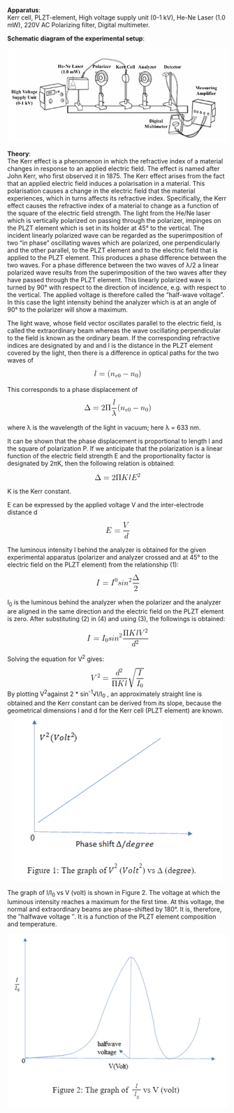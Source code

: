 **Apparatus**:  
Kerr cell, PLZT-element, High voltage supply unit (0-1 kV), He-Ne Laser (1.0 mW), 220V
AC Polarizing filter, Digital multimeter.

**Schematic diagram of the experimental setup**:

<center>
<img src="images/schematic.png" width="600" ></img>
</center>

**Theory**:  
The Kerr effect is a phenomenon in which the refractive index of a material changes in response to an applied electric field. The effect is named after John Kerr, who first observed it in 1875. The Kerr effect arises from the fact that an applied electric field induces a polarisation in a material. This polarisation causes a change in the electric field that the material experiences, which in turns affects its refractive index. Specifically, the Kerr effect causes the refractive index of a material to change as a function of the square of the electric field strength. The light from the He/Ne laser which is vertically polarized on passing through the polarizer, impinges on the PLZT element which is set in its holder at 45° to the vertical. The incident linearly polarized wave can be regarded as the superimposition of two “in phase” oscillating waves which are polarized, one perpendicularly and the other parallel, to the PLZT element and to the electric field that is applied to the PLZT element. This produces a phase difference between the two waves. For a phase difference between the two waves of λ/2 a linear polarized wave results from the superimposition of the two waves after they have passed through the PLZT element. This linearly polarized wave is turned by 90° with respect to the direction of incidence, e.g. with respect to the vertical. The applied voltage is therefore called the “half-wave voltage”. In this case the light intensity behind the analyzer which is at an angle of 90° to the polarizer will show a maximum.

The light wave, whose field vector oscillates parallel to the electric field, is called the extraordinary beam whereas the wave oscillating perpendicular to the field is known as the ordinary beam. If the corresponding refractive indices are designated by and and l is the distance in the PLZT element covered by the light, then there is a difference in optical paths for the two waves of

<center>
<img src="images/eq_1.png"></img>
</center>

This corresponds to a phase displacement of

<center>
<img src="images/eq_2.png"></img>
</center>

where λ is the wavelength of the light in vacuum; here λ = 633 nm.

It can be shown that the phase displacement is proportional to length l and the square of polarization P. If we anticipate that the polarization is a linear function of the electric field strength E and the proportionality factor is designated by 2πK, then the following relation is obtained:

<center>
<img src="images/eq_3.png"></img>
</center>

K is the Kerr constant.

E can be expressed by the applied voltage V and the inter-electrode distance d

<center>
<img src="images/eq_5.png"></img>
</center>

The luminous intensity I behind the analyzer is obtained for the given experimental apparatus (polarizer and analyzer crossed and at 45° to the electric field on the PLZT element) from the relationship (1):

<center>
<img src="images/eq_8.png"></img>
</center>

I<sub>0</sub> is the luminous behind the analyzer when the polarizer and the analyzer are aligned in the same direction and the electric field on the PLZT element is zero. After substituting (2) in (4) and using (3), the followings is obtained:

<center>
<img src="images/eq_6.png"></img>
</center>

Solving the equation for V<sup>2</sup> gives:

<center>
<img src="images/eq_7.png"></img>
</center>
By plotting V<sup>2</sup>against 2 * sin<sup>-1</sup>√I/I<sub>0</sub> , an approximately straight line is obtained and the Kerr constant can be derived from its slope, because the geometrical dimensions l and d for the Kerr cell (PLZT element) are known.

<center>
<img src="images/grp1.PNG"></img>
</center>

The graph of I/I<sub>0</sub> vs V (volt) is shown in Figure 2. The voltage at which the luminous intensity reaches a maximum for the first time. At this voltage, the normal and extraordinary beams are phase-shifted by 180°. It is, therefore, the ″halfwave voltage ″. It is a function of the PLZT element composition and temperature.

<center>
<img src="images/grp2.PNG"></img>
</center>
